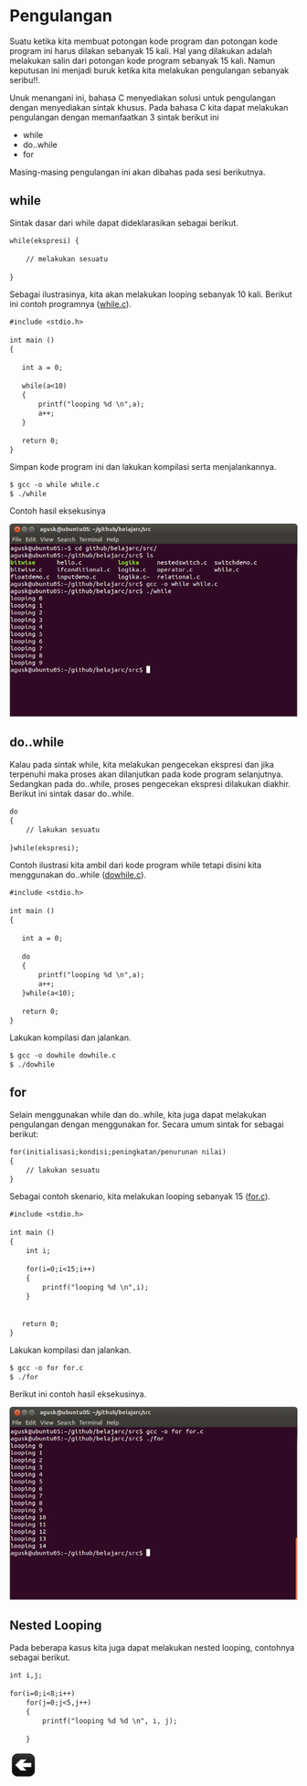 # Pengulangan

Suatu ketika kita membuat potongan kode program dan potongan kode program ini harus dilakan sebanyak 15 kali. Hal yang dilakukan adalah melakukan salin dari potongan kode program sebanyak 15 kali. Namun keputusan ini menjadi buruk ketika kita melakukan pengulangan sebanyak seribu!!.

Unuk menangani ini, bahasa C menyediakan solusi untuk pengulangan dengan menyediakan sintak khusus. Pada bahasa C kita dapat melakukan pengulangan dengan memanfaatkan 3 sintak berikut ini

* while
* do..while
* for

Masing-masing pengulangan ini akan dibahas pada sesi berikutnya.

## while

Sintak dasar dari while dapat dideklarasikan sebagai berikut.

    while(ekspresi) {
    
        // melakukan sesuatu

    }

Sebagai ilustrasinya, kita akan melakukan looping sebanyak 10 kali. Berikut ini contoh programnya ([while.c](../src/while.c)).

    #include <stdio.h>
     
    int main ()
    {
    
       int a = 0;
    
       while(a<10)
       {
           printf("looping %d \n",a);
           a++;
       }
          
       return 0;
    }
    

Simpan kode program ini dan lakukan kompilasi serta menjalankannya.


    $ gcc -o while while.c
    $ ./while
    

Contoh hasil eksekusinya

![alt text](images/while.png "Contoh hasil eksekusi")



## do..while

Kalau pada sintak while, kita melakukan pengecekan ekspresi dan jika terpenuhi maka proses akan dilanjutkan pada kode program selanjutnya. Sedangkan pada do..while, proses pengecekan ekspresi dilakukan diakhir. Berikut ini sintak dasar do..while.


    do
    {
        // lakukan sesuatu
    
    }while(ekspresi);



Contoh ilustrasi kita ambil dari kode program while tetapi disini kita menggunakan do..while ([dowhile.c](../src/dowhile.c)).


    #include <stdio.h>
     
    int main ()
    {
    
       int a = 0;
    
       do
       {
           printf("looping %d \n",a);
           a++;
       }while(a<10);
          
       return 0;
    }


Lakukan kompilasi dan jalankan.


    $ gcc -o dowhile dowhile.c
    $ ./dowhile
    




## for

Selain menggunakan while dan do..while, kita juga dapat melakukan pengulangan dengan menggunakan for. Secara umum sintak for sebagai berikut:


    for(initialisasi;kondisi;peningkatan/penurunan nilai)
    {
        // lakukan sesuatu
    }


Sebagai contoh skenario, kita melakukan looping sebanyak 15 ([for.c](../src/for.c)).


    #include <stdio.h>
     
    int main ()
    {
        int i;
    
        for(i=0;i<15;i++)
        {
            printf("looping %d \n",i);
        }
    
          
       return 0;
    }


Lakukan kompilasi dan jalankan.


    $ gcc -o for for.c
    $ ./for
    

Berikut ini contoh hasil eksekusinya.

![alt text](images/for.png "Contoh hasil eksekusi")




## Nested Looping

Pada beberapa kasus kita juga dapat melakukan nested looping, contohnya sebagai berikut.


    int i,j;
    
    for(i=0;i<8;i++)
        for(j=0;j<5,j++)
        {
            printf("looping %d %d \n", i, j);
    
        }





[![Kembali ke menu utama](images/back.png "Kembali menu utama")](/README.md)